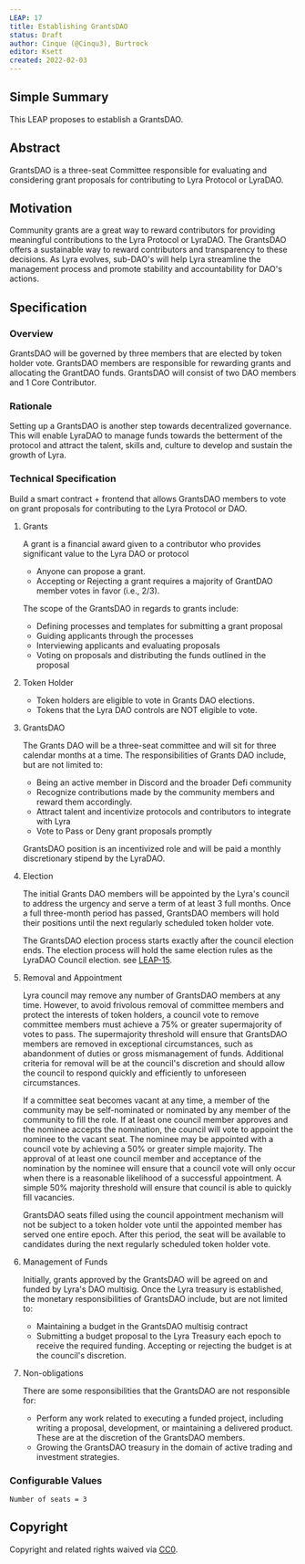 ```yaml
---
LEAP: 17
title: Establishing GrantsDAO
status: Draft
author: Cinque (@Cinqu3), Burtrock
editor: Ksett
created: 2022-02-03
---
```


<!--You can leave these HTML comments in your merged LEAP and delete the visible duplicate text guides, they will not appear and may be helpful to refer to if you edit it again. This is the suggested template for new LEAPs. Note that a LEAP number will be assigned by an editor. When opening a pull request to submit your LEAP, please use an abbreviated title in the filename, `leap-draft_title_abbrev.md`. The title should be 44 characters or less.-->

## Simple Summary
<!--"If you can't explain it simply, you don't understand it well enough." Simply describe the outcome the proposed changes intend to achieve. This should be non-technical and accessible to a casual community member.-->
This LEAP proposes to establish a GrantsDAO.

## Abstract
<!--A short (~200 word) description of the proposed change, the abstract should clearly describe the proposed change. This is what *will* be done if the LEAP is implemented, not *why* it should be done or *how* it will be done. If the LEAP proposes deploying a new contract, write, "we propose to deploy a new contract that will do x".-->
GrantsDAO is a three-seat Committee responsible for evaluating and considering grant proposals for contributing to Lyra Protocol or LyraDAO.

##  Motivation
<!--This is the problem statement. This is the *why* of the LEAP. It should clearly explain *why* the current state of the protocol is inadequate. It is critical that you explain *why* the change is needed, if the LEAP proposes changing how something is calculated, you must address *why* the current calculation is inaccurate or wrong. This is not the place to describe how the LEAP will address the issue!-->
Community grants are a great way to reward contributors for providing meaningful contributions to the Lyra Protocol or LyraDAO. The GrantsDAO offers a sustainable way to reward contributors and transparency to these decisions. As Lyra evolves, sub-DAO's will help Lyra streamline the management process and promote stability and accountability for DAO's actions.

## Specification

<!--The specification should describe the syntax and semantics of any new feature, there are five sections
1. Overview
2. Rationale
3. Technical Specification
4. Test Cases
5. Configurable Values
-->

### Overview
<!--This is a high level overview of *how* the LEAP will solve the problem. The overview should clearly describe how the new feature will be implemented.-->
GrantsDAO will be governed by three members that are elected by token holder vote. GrantsDAO members are responsible for rewarding grants and allocating the GrantDAO funds.
GrantsDAO will consist of two DAO members and 1 Core Contributor.


### Rationale
Setting up a GrantsDAO is another step towards decentralized governance. This will enable LyraDAO to manage funds towards the betterment of the protocol and attract the talent, skills and, culture to develop and sustain the growth of Lyra.

### Technical Specification

Build a smart contract + frontend that allows GrantsDAO members to vote on grant proposals for contributing to the Lyra Protocol or DAO.

1. Grants

   	A grant is a financial award given to a contributor who provides significant value to the Lyra DAO or protocol
	- Anyone can propose a grant.
	- Accepting or Rejecting a grant requires a majority of GrantDAO member votes in favor (i.e., 2/3).

	The scope of the GrantsDAO in regards to grants include:
	- Defining processes and templates for submitting a grant proposal
	- Guiding applicants through the processes
	- Interviewing applicants and evaluating proposals
	- Voting on proposals and distributing the funds outlined in the proposal

2. Token Holder

	 - Token holders are eligible to vote in Grants DAO elections.
	 - Tokens that the Lyra DAO controls are NOT eligible to vote.

3. GrantsDAO

	The Grants DAO will be a three-seat committee and will sit for three calendar months at a time. The responsibilities of Grants DAO include, but are not limited to:
	- Being an active member in Discord and the broader Defi community
	- Recognize contributions made by the community members and reward them accordingly.
	- Attract talent and incentivize protocols and contributors to integrate with Lyra
	- Vote to Pass or Deny grant proposals promptly

	GrantsDAO position is an incentivized role and will be paid a monthly discretionary stipend by the LyraDAO.

4. Election

	The initial Grants DAO members will be appointed by the Lyra's council to address the urgency and serve a term of at least 3 full months. Once a full three-month period has passed, GrantsDAO members will hold their positions until the next regularly scheduled token holder vote.

	The GrantsDAO election process starts exactly after the council election ends. The election process will hold the same election rules as the LyraDAO Council election. see [LEAP-15](https://leaps.lyra.finance/leaps/leap-15/).

5. Removal and Appointment

	Lyra council may remove any number of GrantsDAO members at any time. However, to avoid frivolous removal of committee members and protect the interests of token holders, a council vote to remove committee members must achieve a 75% or greater supermajority of votes to pass. The supermajority threshold will ensure that GrantsDAO members are removed in exceptional circumstances, such as abandonment of duties or gross mismanagement of funds. Additional criteria for removal will be at the council's discretion and should allow the council to respond quickly and efficiently to unforeseen circumstances.

	If a committee seat becomes vacant at any time, a member of the community may be self-nominated or nominated by any member of the community to fill the role. If at least one council member approves and the nominee accepts the nomination, the council will vote to appoint the nominee to the vacant seat. The nominee may be appointed with a council vote by achieving a 50% or greater simple majority. The approval of at least one council member and acceptance of the nomination by the nominee will ensure that a council vote will only occur when there is a reasonable likelihood of a successful appointment. A simple 50% majority threshold will ensure that council is able to quickly fill vacancies.

	GrantsDAO seats filled using the council appointment mechanism will not be subject to a token holder vote until the appointed member has served one entire epoch. After this period, the seat will be available to candidates during the next regularly scheduled token holder vote. 

6. Management of Funds
	
	Initially, grants approved by the GrantsDAO will be agreed on and funded by Lyra's DAO multisig.
	Once the Lyra treasury is established, the monetary responsibilities of GrantsDAO include, but are not limited to:
	- Maintaining a budget in the GrantsDAO multisig contract
	- Submitting a budget proposal to the Lyra Treasury each epoch to receive the required funding. Accepting or rejecting the budget is at the council's discretion.

7. Non-obligations

	There are some responsibilities that the GrantsDAO are not responsible for:
	- Perform any work related to executing a funded project, including writing a proposal, development, or maintaining a delivered product. These are at the discretion of the GrantsDAO members.
	- Growing the GrantsDAO treasury in the domain of active trading and investment strategies.

### Configurable Values
<!--Please list all values configurable under this implementation.-->
	Number of seats = 3

## Copyright
Copyright and related rights waived via [CC0](https://creativecommons.org/publicdomain/zero/1.0/).
